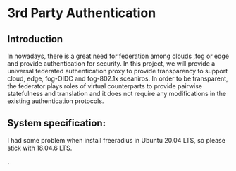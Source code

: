# 3rd Party Authentication

## Introduction

In nowadays, there is a great need for federation among clouds ,fog or edge and provide authentication for security.
In this project, we will provide a universal federated authentication proxy to provide transparency to support cloud, edge, fog-OIDC and fog-802.1x sceaniros.
In order to be transparent, the federator plays roles of virtual counterparts to provide pairwise statefulness and translation and it does not require
any modifications in the existing authentication protocols.



## System specification:
 I had some problem when install freeradius in Ubuntu 20.04 LTS, so please stick with 18.04.6 LTS.



.

